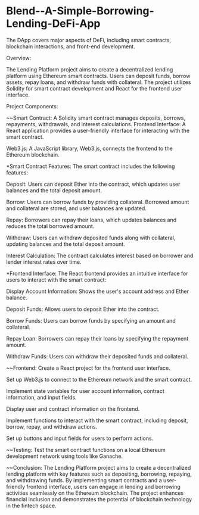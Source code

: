 # Blend--A-Simple-Borrowing-Lending-DeFi-App
The DApp covers major aspects of DeFi, including smart contracts, blockchain interactions, and front-end development.



Overview:

The Lending Platform project aims to create a decentralized lending platform using Ethereum smart contracts. Users can deposit funds, borrow assets, repay loans, and withdraw funds with collateral. The project utilizes Solidity for smart contract development and React for the frontend user interface.



Project Components:

~~Smart Contract: A Solidity smart contract manages deposits, borrows, repayments, withdrawals, and interest calculations.
Frontend Interface: A React application provides a user-friendly interface for interacting with the smart contract.

Web3.js: A JavaScript library, Web3.js, connects the frontend to the Ethereum blockchain.

*Smart Contract Features:
The smart contract includes the following features:

Deposit: Users can deposit Ether into the contract, which updates user balances and the total deposit amount.

Borrow: Users can borrow funds by providing collateral. Borrowed amount and collateral are stored, and user balances are updated.

Repay: Borrowers can repay their loans, which updates balances and reduces the total borrowed amount.

Withdraw: Users can withdraw deposited funds along with collateral, updating balances and the total deposit amount.

Interest Calculation: The contract calculates interest based on borrower and lender interest rates over time.



*Frontend Interface:
The React frontend provides an intuitive interface for users to interact with the smart contract:

Display Account Information: Shows the user's account address and Ether balance.

Deposit Funds: Allows users to deposit Ether into the contract.

Borrow Funds: Users can borrow funds by specifying an amount and collateral.

Repay Loan: Borrowers can repay their loans by specifying the repayment amount.

Withdraw Funds: Users can withdraw their deposited funds and collateral.



~~Frontend:
Create a React project for the frontend user interface.

Set up Web3.js to connect to the Ethereum network and the smart contract.

Implement state variables for user account information, contract information, and input fields.

Display user and contract information on the frontend.

Implement functions to interact with the smart contract, including deposit, borrow, repay, and withdraw actions.

Set up buttons and input fields for users to perform actions.



~~Testing:
Test the smart contract functions on a local Ethereum development network using tools like Ganache.

~~Conclusion:
The Lending Platform project aims to create a decentralized lending platform with key features such as depositing, borrowing, repaying, and withdrawing funds. By implementing smart contracts and a user-friendly frontend interface, users can engage in lending and borrowing activities seamlessly on the Ethereum blockchain. The project enhances financial inclusion and demonstrates the potential of blockchain technology in the fintech space.
